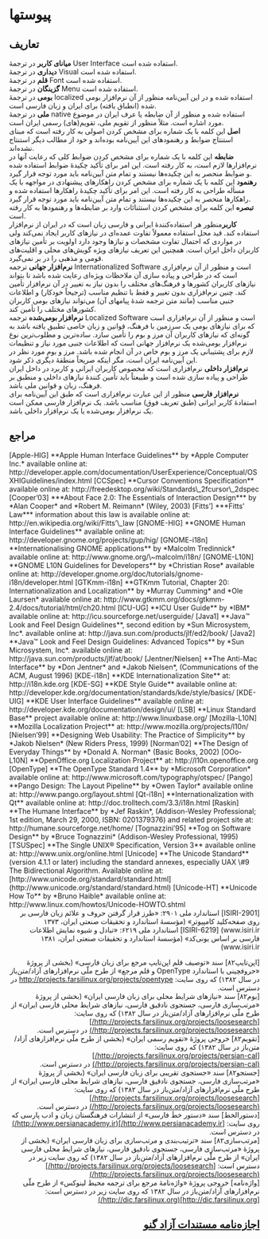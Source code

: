 پیوستها
========

تعاریف
-------

**میانای کاربر** در ترجمهٔ User Interface استفاده شده است.  
**دیداری** در ترجمهٔ Visual استفاده شده است.  
**قلم** در ترجمهٔ Font استفاده شده است.  
**گزینگان** در ترجمهٔ Menu استفاده شده است.  
**بومی** در ترجمهٔ localized استفاده شده و در این آیین‌نامه منظور از آن نرم‌افزار بومی شده (انطباق یافته) برای ایران و زبان فارسی است.  
**ملی** در ترجمهٔ native استفاده شده و منظور از آن ضابطه یا عرف ایران در موضوع مورد اشاره است. مثلاً منظور از تقویم ملی، تقویم(های) رسمی ایران است.  
**اصل** این کلمه با یک شماره برای مشخص کردن اصولی به کار رفته است که مبنای استنتاج ضوابط و رهنمودهای این آیین‌نامه بوده‌اند و خود از مطالب دیگر استنتاج نشده‌اند.  
**ضابطه** این کلمه با یک شماره برای مشخص کردن ضوابط کلی که رعایت آنها در نرم‌افزارها لازم است، به کار رفته است. این امر برای تأکید چکیدهٔ ضوابط استفاده شده و ضوابط منحصر به این چکیده‌ها نیستند و تمام متن آیین‌نامه باید مورد توجه قرار گیرد.  
**رهنمود** این کلمه با یک شماره برای مشخص کردن راهکارهای پیشنهادی در مواجهه با یک مسأله طراحی به کار رفته است. این امر برای تأکید چکیدهٔ راهکارها استفاده شده و راهکارها منحصر به این چکیده‌ها نیستند و تمام متن آیین‌نامه باید مورد توجه قرار گیرد.  
**تبصره** این کلمه برای مشخص کردن استثنائات وارد بر ضابطه‌ها و رهنمودها به کار رفته است.  
**کاربر**منظور هر استفاده‌کنندهٔ ایرانی و فارسی زبان است که در ایران از نرم‌افزار استفاده کند. قید محل استفاده معمولاً تفاوت عمده‌ای در نیازهای کاربر ایجاد نمی‌کند ولی در مواردی که احتمال تفاوت مشخصات و نیازها وجود دارد اولویت بر تأمین نیازهای کاربران داخل ایران است. همچنین این تعریف نیازهای ویژه گویش‌های محلی و اقلیت‌های قومی و مذهبی را در بر نمی‌گیرد.  
**نرم‌افزار جهانی** ترجمه Internationalized Software است و منظور از آن نرم‌افزاری است که در طراحی و پیاده سازی آن ملاحظات ویژه‌ای رعایت شده باشد تا بتواند نیازهای کاربران کشورها و فرهنگ‌های مختلف را بدون نیاز به تغییر در آن نرم‌افزار تأمین کند. چنین نرم‌افزاری بدون تغییر و فقط با تنظیم مناسب (ترجیحاً خودکار) و اطلاعات جنبی مناسب (مانند متن ترجمه شدهٔ پیامهای آن) می‌تواند نیازهای بومی کاربران کشورهای مختلف را تأمین کند.  
**نرم‌افزار بومی‌شده** ترجمه Localized Software است و منظور از آن نرم‌افزاری است که برای نیازهای بومی یک سرزمین با فرهنگ، قوانین و زبان خاصی تطبیق یافته باشد به گونه‌ای که نیازهای کاربران آن مرز و بوم را تأمین سازد. ساده‌ترین و مطلوب‌ترین نوع نرم‌افزار بومی‌شده یک نرم‌افزار جهانی است که اطلاعات جنبی مورد نیاز و تنظیمات لازم برای پشتیبانی یک مرز و بوم خاص در آن انجام شده باشد. مرز و بوم مورد نظر در این آیین‌نامه ایران است، مگر اینکه صریحاً منطقهٔ دیگری ذکر شود.  
**نرم‌افزار داخلی** نرم‌افزاری است که مخصوص کاربران ایرانی و کاربرد در داخل ایران طراحی و پیاده سازی شده است و طبیعتاً باید تأمین کنندهٔ نیازهای داخلی و منطبق بر فرهنگ، زبان و قوانین ملی باشد.  
**نرم‌افزار فارسی** منظور از این عبارت نرم‌افزاری است که طبق این آیین‌نامه برای استفادهٔ کاربر ایرانی (طبق تعریف فوق) مناسب باشد. یک نرم‌افزار فارسی ممکن است یک نرم‌افزار بومی‌شده یا یک نرم‌افزار داخلی باشد.  

مراجع
-----
<div dir="ltr">
[Apple-HIG] **Apple Human Interface Guidelines** by *Apple Computer Inc.* available online at: http://developer.apple.com/documentation/UserExperience/Conceptual/OSXHIGuidelines/index.html  
[CCSpec] **Cursor Conventions Specification** available online at: http://freedesktop.org/wiki/Standards\_2fcursor\_2dspec  
[Cooper’03] ***About Face 2.0: The Essentials of Interaction Design*** by *Alan Cooper* and *Robert M. Reimann* (Wiley, 2003)  
[Fitts’] ***Fitts’ Law*** information about this law is available online at: http://en.wikipedia.org/wiki/Fitts’\_law  
[GNOME-HIG] **GNOME Human Interface Guidelines** available online at: http://developer.gnome.org/projects/gup/hig/  
[GNOME-i18n] **Internationalising GNOME applications** by *Malcolm Tredinnick* available online at: http://www.gnome.org/\~malcolm/i18n/  
[GNOME-L10N] **GNOME L10N Guidelines for Developers** by *Christian Rose* available online at: http://developer.gnome.org/doc/tutorials/gnome-i18n/developer.html  
[GTKmm-i18n] **GTKmm Tutorial, Chapter 20: Internationalization and Localization** by *Murray Cumming* and *Ole Laursen* available online at: http://www.gtkmm.org/docs/gtkmm-2.4/docs/tutorial/html/ch20.html  
[ICU-UG] **ICU User Guide** by *IBM* available online at: http://icu.sourceforge.net/userguide/  
[Java1] **Java™ Look and Feel Design Guidelines**, second edition by *Sun Microsystem, Inc*. available online at: http://java.sun.com/products/jlf/ed2/book/  
[Java2] **Java™ Look and Feel Design Guidelines: Advanced Topics** by *Sun Microsystem, Inc*. available online at: http://java.sun.com/products/jlf/at/book/  
[Jentner/Nielsen] **The Anti-Mac Interface** by *Don Jentner* and *Jakob Nielsen*, (Communications of the ACM, August 1996)  
[KDE-i18n] **KDE Internationalization Site** at: http://i18n.kde.org  
[KDE-SG] **KDE Style Guide** available online at: http://developer.kde.org/documentation/standards/kde/style/basics/  
[KDE-UIG] **KDE User Interface Guidelines** available online at: http://developer.kde.org/documentation/design/ui/  
[LSB] **Linux Standard Base** project available online at: http://www.linuxbase.org/  
[Mozilla-L10N] **Mozilla Localization Project** at: http://www.mozilla.org/projects/l10n/  
[Nielsen’99] **Designing Web Usability: The Practice of Simplicity** by *Jakob Nielsen* (New Riders Press, 1999)  
[Norman’02] **The Design of Everyday Things** by *Donald A. Norman* (Basic Books, 2002)  
[OOo-L10N] **OpenOffice.org Localization Project** at: http://l10n.openoffice.org  
[OpenType] **The OpenType Standard 1.4** by *Microsoft Corporation* available online at: http://www.microsoft.com/typography/otspec/  
[Pango] **Pango Design: The Layout Pipeline** by *Owen Taylor* available online at: http://www.pango.org/layout.shtml  
[Qt-i18n] **Internationalization with Qt** available online at: http://doc.trolltech.com/3.3/i18n.html  
[Raskin] **The Humane Interface** by *Jef Raskin*, (Addison-Wesley Professional; 1st edition, March 29, 2000, ISBN: 0201379376) and related project site at: http://humane.sourceforge.net/home/  
[Tognazzini’95] **Tog on Software Design** by *Bruce Tognazzini* (Addison-Wesley Professional, 1995)  
[TSUSpec] **The Single UNIX® Specification, Version 3** available online at: http://www.unix.org/online.html  
[Unicode] **The Unicode Standard** (version 4.1.1 or later) including the standard annexes, especially UAX \#9 The Bidirectional Algorithm. Available online at: [http://www.unicode.org/standard/standard.html](http://www.unicode.org/standard/standard.html)  
[Unicode-HT] **Unicode How To** by *Bruno Haible* available online at: http://www.linux.com/howtos/Unicode-HOWTO.shtml  

<div dir="rtl">
[ISIRI-2901] استاندارد ملی ۲۹۰۱: «طرز قرار گرفتن حروف و علائم زبان فارسی بر روی صفحه‌كلید كامپیوتر» (مؤسسهٔ استاندارد و تحقیقات صنعتی ایران، ۱۳۷۳ www.isiri.ir)  
[ISIRI-6219] استاندارد ملی ۶۲۱۹: «تبادل و شیوه‌ نمایش اطلاعات فارسی بر اساس یونی‌کد» (مؤسسهٔ استاندارد و تحقیقات صنعتی ایران، ۱۳۸۱ www.isiri.ir)  

[اپن‌تایپ۸۲] سند «توصیف قلم اپن‌تایپ مرجع برای زبان فارسی» (بخشی از پروژهٔ «حروفچینی با استاندارد OpenType و قلم مرجع» از طرح ملّی نرم‌افزارهای آزاد/متن‌باز در سال ۱۳۸۲) که روی سایت: http://projects.farsilinux.org/projects/opentype در دسترس است.  
[بوم۸۲] سند «نیازهای شرایط محلی برای زبان فارسی ایران» (بخشی از پروژهٔ «مرتب‌سازی فارسی، جستجوی نادقیق فارسی، نیازهای شرایط محلی فارسی ایران» از طرح ملّی نرم‌افزارهای آزاد/متن‌باز در سال ۱۳۸۲) که روی سایت: [http://projects.farsilinux.org/projects/loosesearch/](http://projects.farsilinux.org/projects/loosesearch/) در دسترس است.  
[تقویم۸۲] خروجی پروژهٔ «تقویم رسمی ایران» (بخشی از طرح ملّی نرم‌افزارهای آزاد/متن‌باز در سال ۱۳۸۲) که روی سایت: [http://projects.farsilinux.org/projects/persian-cal/](http://projects.farsilinux.org/projects/persian-cal/) در دسترس است.  
[جستجو۸۲] سند «جستجوی تقریبی برای زبان فارسی ایران» (بخشی از پروژهٔ «مرتب‌سازی فارسی، جستجوی نادقیق فارسی، نیازهای شرایط محلی فارسی ایران» از طرح ملّی نرم‌افزارهای آزاد/متن‌باز در سال ۱۳۸۲) که روی سایت: [http://projects.farsilinux.org/projects/loosesearch/](http://projects.farsilinux.org/projects/loosesearch/) در دسترس است.  
[دستور‌الخط] سند «دستور خطَ فارسی» از انتشارات فرهنگستان زبان و ادب پارسی که روی سایت: [http://www.persianacademy.ir/](http://www.persianacademy.ir/) در دسترس است.  
[مرتب‌سازی۸۲] سند «ترتیب‌بندی و مرتب‌سازی برای زبان فارسی ایران» (بخشی از پروژهٔ «مرتب‌سازی فارسی، جستجوی نادقیق فارسی، نیازهای شرایط محلی فارسی ایران» از طرح ملّی نرم‌افزارهای آزاد/متن‌باز در سال ۱۳۸۲) که روی سایت زیر در دسترس است: [http://projects.farsilinux.org/projects/loosesearch/](http://projects.farsilinux.org/projects/loosesearch/)  
[واژه‌نامه] خروجی پروژهٔ «واژه‌نامهٔ مرجع برای ترجمه محیط لینوکس» از طرح ملّی نرم‌افزارهای آزاد/متن‌باز در سال ۱۳۸۲ که روی سایت زیر در دسترس است: [http://dic.farsilinux.org](http://dic.farsilinux.org/)  

[اجازه‌نامه مستندات آزاد گنو](fdl-1.2-fa.txt)
-----------------------------------------
